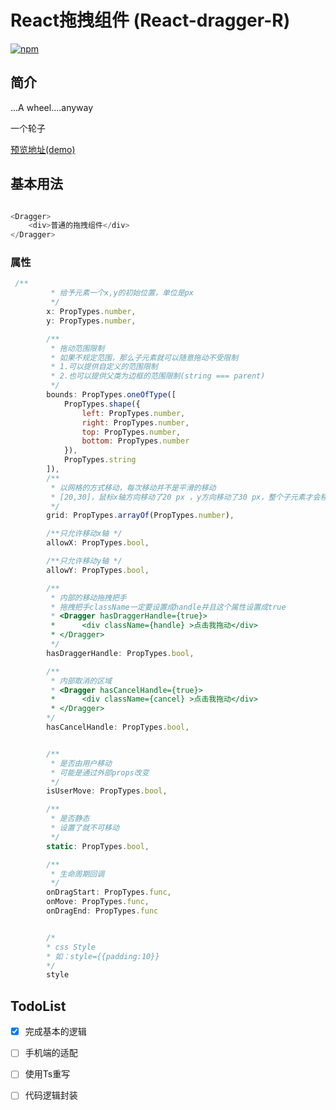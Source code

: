 # React拖拽组件 (React-dragger-R)

[![npm](https://img.shields.io/badge/npm-0.0.8-green.svg)](https://www.npmjs.com/package/react-dragger-r)

简介
----
...A wheel....anyway

一个轮子

[预览地址(demo)](http://htmlpreview.github.io/?https://github.com/215566435/React-dragger-R/blob/master/build/index.html)

基本用法
----
````javascript

<Dragger>
    <div>普通的拖拽组件</div>
</Dragger>

````

### 属性
````javascript
 /**
         * 给予元素一个x,y的初始位置，单位是px
         */
        x: PropTypes.number,
        y: PropTypes.number,

        /**
         * 拖动范围限制
         * 如果不规定范围，那么子元素就可以随意拖动不受限制
         * 1.可以提供自定义的范围限制
         * 2.也可以提供父类为边框的范围限制(string === parent)
         */
        bounds: PropTypes.oneOfType([
            PropTypes.shape({
                left: PropTypes.number,
                right: PropTypes.number,
                top: PropTypes.number,
                bottom: PropTypes.number
            }),
            PropTypes.string
        ]),
        /**
         * 以网格的方式移动，每次移动并不是平滑的移动
         * [20,30]，鼠标x轴方向移动了20 px ，y方向移动了30 px，整个子元素才会移动
         */
        grid: PropTypes.arrayOf(PropTypes.number),

        /**只允许移动x轴 */
        allowX: PropTypes.bool,

        /**只允许移动y轴 */
        allowY: PropTypes.bool,

        /**
         * 内部的移动拖拽把手
         * 拖拽把手className一定要设置成handle并且这个属性设置成true
         * <Dragger hasDraggerHandle={true}>
         *      <div className={handle} >点击我拖动</div>
         * </Dragger>
         */
        hasDraggerHandle: PropTypes.bool,

        /**
         * 内部取消的区域 
         * <Dragger hasCancelHandle={true}>
         *      <div className={cancel} >点击我拖动</div>
         * </Dragger>
        */
        hasCancelHandle: PropTypes.bool,


        /**
         * 是否由用户移动
         * 可能是通过外部props改变
         */
        isUserMove: PropTypes.bool,

        /**
         * 是否静态
         * 设置了就不可移动
         */
        static: PropTypes.bool,

        /**
         * 生命周期回调
         */
        onDragStart: PropTypes.func,
        onMove: PropTypes.func,
        onDragEnd: PropTypes.func


        /*
        * css Style
        * 如：style={{padding:10}}
        */
        style
````




TodoList
----

- [x] 完成基本的逻辑
- [ ] 手机端的适配
- [ ] 使用Ts重写
- [ ] 代码逻辑封装


